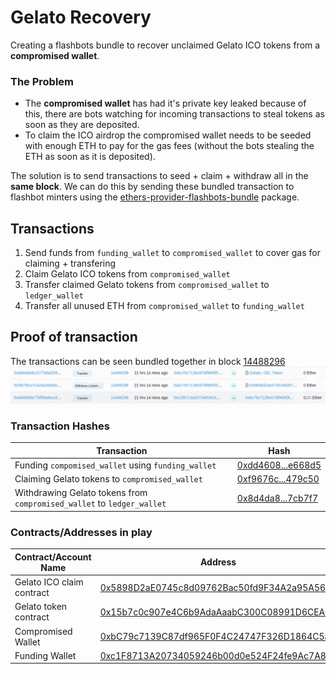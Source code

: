 # Gelato Recovery

Creating a flashbots bundle to recover unclaimed Gelato ICO tokens from a **compromised wallet**.

### The Problem
- The **compromised wallet** has had it's private key leaked because of this, there are bots watching for incoming transactions to steal tokens as soon as they are deposited. 
- To claim the ICO airdrop the compromised wallet needs to be seeded with enough ETH to pay for the gas fees (without the bots stealing the ETH as soon as it is deposited). 

The solution is to send transactions to seed + claim + withdraw all in the **same block**. We can do this by sending these bundled transaction to flashbot minters using the [ethers-provider-flashbots-bundle](https://www.npmjs.com/package/@flashbots/ethers-provider-bundle) package.

## Transactions 
1. Send funds from `funding_wallet` to `compromised_wallet` to cover gas for claiming + transfering
2. Claim Gelato ICO tokens from `compromised_wallet` 
3. Transfer claimed Gelato tokens from `compromised_wallet` to `ledger_wallet`
4. Transfer all unused ETH from `compromised_wallet` to `funding_wallet`

## Proof of transaction 
The transactions can be seen bundled together in block [14488296](https://etherscan.io/txs?block=14488296&p=10)
![Transactions In Block 14488296](./Block_14488296.png)

### Transaction Hashes
| Transaction                                                            | Hash                                                                                                                                                             |
| -----------                                                            | -----------                                                                                                                                                      |
| Funding `compomised_wallet` using `funding_wallet`                     | [0xdd4608...e668d5](https://etherscan.io/tx/0xdd4608a77bf59afae165d6d9450ab03fd256d4f47a3f152928893810c5e668d5)                                                  |
 Claiming Gelato tokens to `compromised_wallet`                       | [0xf9676c...479c50](https://etherscan.io/tx/0xf76ce7c4c0ac8a68cae7417e230db2826e501a1abc731c620d8b2990479c50) |
| Withdrawing Gelato tokens from `compromised_wallet` to `ledger_wallet` | [0x8d4da8...7cb7f7](https://etherscan.io/tx/0xf9676ce7c4c0ac8a68cae7417e230db2826e501a1abc731c620d8b2990479c50) |

### Contracts/Addresses in play
| Contract/Account Name     | Address                                                                                                               |
| -----------               | -----------                                                                                                           |
| Gelato ICO claim contract | [0x5898D2aE0745c8d09762Bac50fd9F34A2a95A563](https://etherscan.io/address/0x5898D2aE0745c8d09762Bac50fd9F34A2a95A563) |
| Gelato token contract     | [0x15b7c0c907e4C6b9AdaAaabC300C08991D6CEA05](https://etherscan.io/address/0x15b7c0c907e4C6b9AdaAaabC300C08991D6CEA05) |
| Compromised Wallet        | [0xbC79c7139C87df965F0F4C24747F326D1864C5aF](https://etherscan.io/address/0xbC79c7139C87df965F0F4C24747F326D1864C5aF) |
| Funding Wallet            | [0xc1F8713A20734059246b00d0e524F24fe9Ac7A8B](https://etherscan.io/address/0xc1F8713A20734059246b00d0e524F24fe9Ac7A8B) |
